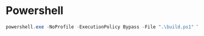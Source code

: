# Powershell

```powershell
powershell.exe -NoProfile -ExecutionPolicy Bypass -File ".\build.ps1" Tests
```